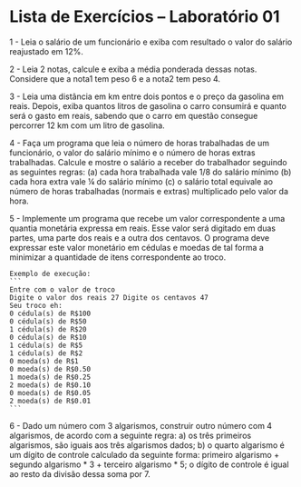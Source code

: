 # Lista de Exercícios – Laboratório 01  

1 - Leia o salário de um funcionário e exiba com resultado o valor do salário reajustado em 12%.  

2 - Leia 2 notas, calcule e exiba a média ponderada dessas notas. Considere que a nota1 tem peso 6 e a nota2 tem peso 4.

3 - Leia uma distância em km entre dois pontos e o preço da gasolina em reais. Depois, exiba quantos litros de gasolina o carro consumirá e quanto será o gasto em reais, sabendo que o carro em questão consegue percorrer 12 km com um litro de gasolina.  

4 - Faça um programa que leia o número de horas trabalhadas de um funcionário, o valor do salário mínimo e o número de horas extras trabalhadas. Calcule e mostre o salário a receber do trabalhador seguindo as seguintes regras: (a) cada hora trabalhada vale 1/8 do salário mínimo (b) cada hora extra vale ¼ do salário mínimo (c) o salário total equivale ao número de horas trabalhadas (normais e extras) multiplicado pelo valor da hora.

5 - Implemente um programa que recebe um valor correspondente a uma quantia monetária expressa em reais. Esse valor será digitado em duas partes, uma parte dos reais e a outra dos centavos. O programa deve expressar este valor monetário em cédulas e moedas de tal forma a minimizar a quantidade de itens correspondente ao troco.   

    Exemplo de execução: 
    ```
    Entre com o valor de troco
    Digite o valor dos reais 27 Digite os centavos 47  
    Seu troco eh:
    0 cédula(s) de R$100
    0 cédula(s) de R$50
    1 cédula(s) de R$20
    0 cédula(s) de R$10
    1 cédula(s) de R$5
    1 cédula(s) de R$2
    0 moeda(s) de R$1
    0 moeda(s) de R$0.50
    1 moeda(s) de R$0.25
    2 moeda(s) de R$0.10
    0 moeda(s) de R$0.05
    2 moeda(s) de R$0.01  
    ```
    
6 - Dado um número com 3 algarismos, construir outro número com 4 algarismos, de acordo com a seguinte regra: a) os três primeiros algarismos, são iguais aos três algarismos dados; b) o quarto algarismo é um dígito de controle calculado da seguinte forma: primeiro algarismo + segundo algarismo * 3 + terceiro algarismo * 5; o dígito de controle é igual ao resto da divisão dessa soma por 7.
